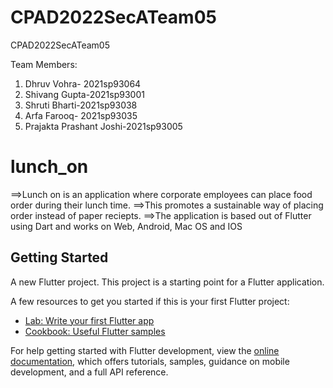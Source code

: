 # CPAD2022SecATeam05
CPAD2022SecATeam05

Team Members:

1) Dhruv Vohra-  2021sp93064   
2) Shivang Gupta-2021sp93001   
3) Shruti Bharti-2021sp93038   
4) Arfa Farooq-  2021sp93035   
5) Prajakta Prashant Joshi-2021sp93005 


# lunch_on

==>Lunch on is an application where corporate employees can place food order during their lunch time.
==>This promotes a sustainable way of placing order instead of paper reciepts.
==>The application is based out of Flutter using Dart and works on Web, Android, Mac OS and IOS

## Getting Started


A new Flutter project.
This project is a starting point for a Flutter application.

A few resources to get you started if this is your first Flutter project:

- [Lab: Write your first Flutter app](https://docs.flutter.dev/get-started/codelab)
- [Cookbook: Useful Flutter samples](https://docs.flutter.dev/cookbook)

For help getting started with Flutter development, view the
[online documentation](https://docs.flutter.dev/), which offers tutorials,
samples, guidance on mobile development, and a full API reference.
